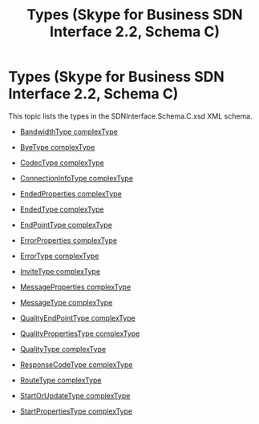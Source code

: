 ﻿---
title: Types (Skype for Business SDN Interface 2.2, Schema C)
TOCTitle: Types (Skype for Business SDN Interface 2.2, Schema C)
ms:assetid: b3f12293-5760-784a-e448-ab7947cd8b9a
ms:mtpsurl: https://msdn.microsoft.com/en-us/library/Mt429346(v=office.16)
ms:contentKeyID: 68250788
ms.date: 08/24/2015
mtps_version: v=office.16
---

# Types (Skype for Business SDN Interface 2.2, Schema C)

This topic lists the types in the SDNInterface.Schema.C.xsd XML schema.

  - [BandwidthType complexType](bandwidthtype-complextype-skype-for-business-sdn-interface-2-2-schema-c.md)

  - [ByeType complexType](byetype-complextype-skype-for-business-sdn-interface-2-2-schema-c.md)

  - [CodecType complexType](codectype-complextype-skype-for-business-sdn-interface-2-2-schema-c.md)

  - [ConnectionInfoType complexType](connectioninfotype-complextype-skype-for-business-sdn-interface-2-2-schema-c.md)

  - [EndedProperties complexType](endedproperties-complextype-skype-for-business-sdn-interface-2-2-schema-c.md)

  - [EndedType complexType](endedtype-complextype-skype-for-business-sdn-interface-2-2-schema-c.md)

  - [EndPointType complexType](endpointtype-complextype-skype-for-business-sdn-interface-2-2-schema-c.md)

  - [ErrorProperties complexType](errorproperties-complextype-skype-for-business-sdn-interface-2-2-schema-c.md)

  - [ErrorType complexType](errortype-complextype-skype-for-business-sdn-interface-2-2-schema-c.md)

  - [InviteType complexType](invitetype-complextype-skype-for-business-sdn-interface-2-2-schema-c.md)

  - [MessageProperties complexType](messageproperties-complextype-skype-for-business-sdn-interface-2-2-schema-c.md)

  - [MessageType complexType](messagetype-complextype-skype-for-business-sdn-interface-2-2-schema-c.md)

  - [QualityEndPointType complexType](qualityendpointtype-complextype-skype-for-business-sdn-interface-2-2-schema-c.md)

  - [QualityPropertiesType complexType](qualitypropertiestype-complextype-skype-for-business-sdn-interface-2-2-schema-c.md)

  - [QualityType complexType](qualitytype-complextype-skype-for-business-sdn-interface-2-2-schema-c.md)

  - [ResponseCodeType complexType](responsecodetype-complextype-skype-for-business-sdn-interface-2-2-schema-c.md)

  - [RouteType complexType](routetype-complextype-skype-for-business-sdn-interface-2-2-schema-c.md)

  - [StartOrUpdateType complexType](startorupdatetype-complextype-skype-for-business-sdn-interface-2-2-schema-c.md)

  - [StartPropertiesType complexType](startpropertiestype-complextype-skype-for-business-sdn-interface-2-2-schema-c.md)

